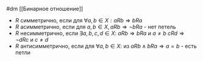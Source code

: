 #dm 
[[Бинарное отношение]]

 - $R$ симметрично, если для $\forall a,b \in X : aRb \Rightarrow bRa$
- $R$ асимметрично, если для $a,b \in X, aRb \Rightarrow \neg bRa$ - нет петель
- $R$ несимметрично, если $\exists a,b,c,d \in X$:
	$aRb \Rightarrow bRa$ и $a \neq b$
	$cRd \Rightarrow \neg dRc$ и $c \neq d$
 - $R$ антисимметрично, если для $\forall a,b \in X$: из $aRb \land bRa \Rightarrow a=b$	- есть петли